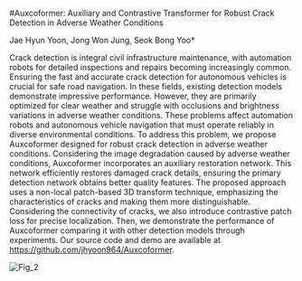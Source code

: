 #Auxcoformer: Auxiliary and Contrastive Transformer for Robust Crack Detection in Adverse Weather Conditions

Jae Hyun Yoon, Jong Won Jung, Seok Bong Yoo*

Crack detection is integral civil infrastructure maintenance, with automation robots for detailed inspections and repairs becoming increasingly common. Ensuring the fast and accurate crack detection for autonomous vehicles is crucial for safe road navigation. In these fields, existing detection models demonstrate impressive performance. However, they are primarily optimized for clear weather and struggle with occlusions and brightness variations in adverse weather conditions. These problems affect automation robots and autonomous vehicle navigation that must operate reliably in diverse environmental conditions. To address this problem, we propose Auxcoformer designed for robust crack detection in adverse weather conditions. Considering the image degradation caused by adverse weather conditions, Auxcoformer incorporates an auxiliary restoration network. This network efficiently restores damaged crack details, ensuring the primary detection network obtains better quality features. The proposed approach uses a non-local patch-based 3D transform technique, emphasizing the characteristics of cracks and making them more distinguishable. Considering the connectivity of cracks, we also introduce contrastive patch loss for precise localization. Then, we demonstrate the performance of Auxcoformer comparing it with other detection models through experiments. Our source code and demo are available at https://github.com/jhyoon964/Auxcoformer.


![Fig_2](https://github.com/jhyoon964/Auxcoformer/assets/144157648/82200c37-a3ba-46b1-95a4-831d9bd67611)
